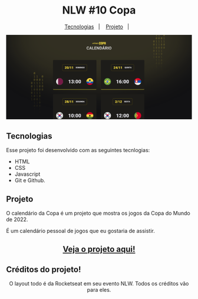 <h1 align="center"> NLW #10 Copa</h1>

<p align="center">
  <a href="#tecnologias">Tecnologias</a>&nbsp;&nbsp;&nbsp;|&nbsp;&nbsp;&nbsp;
  <a href="#projeto">Projeto</a>&nbsp;&nbsp;&nbsp;|&nbsp;&nbsp;&nbsp;
  </p>

<p align="center"></p>
<p align="center">
<img src="./assets/projeto.png" alt="Calendário pessoal da copa."/>
</p>

## Tecnologias
Esse projeto foi desenvolvido com as seguintes tecnlogias:

- HTML
- CSS
- Javascript
- Git e Github.

## Projeto

O calendário da Copa é um projeto que mostra os jogos da Copa do Mundo de 2022.

É um calendário pessoal de jogos que eu gostaria de assistir.

<h2 align="center">
<a href="https://mariaeduarda-deoliveira.github.io/nlw-copa-explorer/">Veja o projeto aqui!</a></h2>


## Créditos do projeto!

<p align="center">
O layout todo é da Rocketseat em seu evento NLW. Todos os créditos vão para eles.
</p>